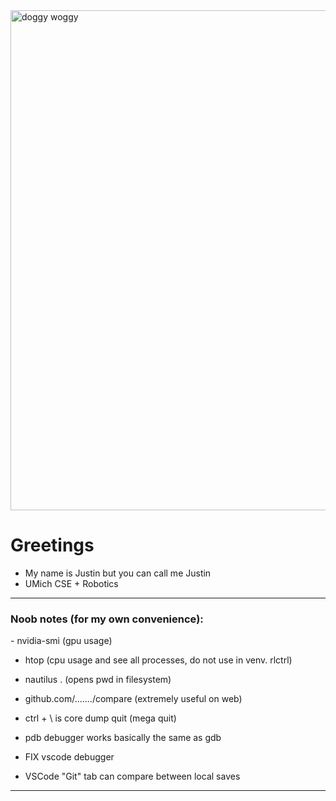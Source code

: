 <link rel="stylesheet" type='text/css' href="https://cdn.jsdelivr.net/gh/devicons/devicon@latest/devicon.min.css" />

<img src="https://github.com/user-attachments/assets/2fdd8010-cb63-4964-b964-c98a7270bb51" alt="doggy woggy" width="800" />

# Greetings

- My name is Justin but you can call me Justin
- UMich CSE + Robotics

---

<h3 align="left">Noob notes (for my own convenience):</h3>
- nvidia-smi (gpu usage)

- htop (cpu usage and see all processes, do not use in venv. rlctrl)

- nautilus . (opens pwd in filesystem)

- github.com/......./compare (extremely useful on web)

- ctrl + \ is core dump quit (mega quit)

- pdb debugger works basically the same as gdb

- FIX vscode debugger

- VSCode "Git" tab can compare between local saves

---
